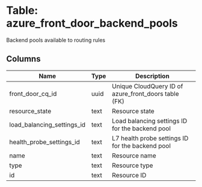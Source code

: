 
# Table: azure_front_door_backend_pools
Backend pools available to routing rules
## Columns
| Name        | Type           | Description  |
| ------------- | ------------- | -----  |
|front_door_cq_id|uuid|Unique CloudQuery ID of azure_front_doors table (FK)|
|resource_state|text|Resource state|
|load_balancing_settings_id|text|Load balancing settings ID for the backend pool|
|health_probe_settings_id|text|L7 health probe settings ID for the backend pool|
|name|text|Resource name|
|type|text|Resource type|
|id|text|Resource ID|
